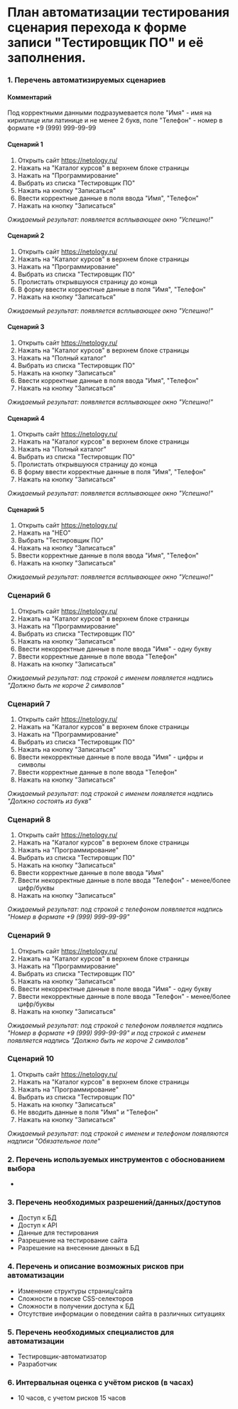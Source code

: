 # План автоматизации тестирования сценария перехода к форме записи "Тестировщик ПО" и её заполнения.

### 1. Перечень автоматизируемых сценариев

#### Комментарий
Под корректными данными подразумевается поле "Имя" - имя на кириллице или латинице и не менее 2 букв, поле "Телефон" - номер в формате +9 (999) 999-99-99

#### Сценарий 1
1. Открыть сайт https://netology.ru/
2. Нажать на "Каталог курсов" в верхнем блоке страницы
3. Нажать на "Программирование" 
4. Выбрать из списка "Тестировщик ПО" 
5. Нажать на кнопку "Записаться"
6. Ввести корректные данные в поля ввода "Имя", "Телефон"
7. Нажать на кнопку "Записаться"

*Ожидаемый результат: появляется всплывающее окно "Успешно!"*

#### Сценарий 2
1. Открыть сайт https://netology.ru/
2. Нажать на "Каталог курсов" в верхнем блоке страницы
3. Нажать на "Программирование" 
4. Выбрать из списка "Тестировщик ПО" 
5. Пролистать открывшуюся страницу до конца 
6. В форму ввести корректные данные в поля "Имя", "Телефон"
7. Нажать на кнопку "Записаться"

*Ожидаемый результат: появляется всплывающее окно "Успешно!"*

#### Сценарий 3
1. Открыть сайт https://netology.ru/
2. Нажать на "Каталог курсов" в верхнем блоке страницы
3. Нажать на "Полный каталог" 
4. Выбрать из списка "Тестировщик ПО" 
5. Нажать на кнопку "Записаться"
6. Ввести корректные данные в поля ввода "Имя", "Телефон"
7. Нажать на кнопку "Записаться"

*Ожидаемый результат: появляется всплывающее окно "Успешно!"*

#### Сценарий 4
1. Открыть сайт https://netology.ru/
2. Нажать на "Каталог курсов" в верхнем блоке страницы
3. Нажать на "Полный каталог" 
4. Выбрать из списка "Тестировщик ПО" 
5. Пролистать открывшуюся страницу до конца 
6. В форму ввести корректные данные в поля "Имя", "Телефон"
7. Нажать на кнопку "Записаться"

*Ожидаемый результат: появляется всплывающее окно "Успешно!"*

#### Сценарий 5
1. Открыть сайт https://netology.ru/
2. Нажать на "НЕО"
3. Выбрать "Тестировщик ПО"
4. Нажать на кнопку "Записаться"
5. Ввести корректные данные в поля ввода "Имя", "Телефон"
6. Нажать на кнопку "Записаться"

*Ожидаемый результат: появляется всплывающее окно "Успешно!"*

### Сценарий 6
1. Открыть сайт https://netology.ru/
2. Нажать на "Каталог курсов" в верхнем блоке страницы
3. Нажать на "Программирование" 
4. Выбрать из списка "Тестировщик ПО" 
5. Нажать на кнопку "Записаться"
6. Ввести некорректные данные в поле ввода "Имя" - одну букву
7. Ввести корректные данные в поле ввода "Телефон"
8. Нажать на кнопку "Записаться"

*Ожидаемый результат: под строкой с именем появляется надпись "Должно быть не короче 2 символов"*

### Сценарий 7
1. Открыть сайт https://netology.ru/
2. Нажать на "Каталог курсов" в верхнем блоке страницы
3. Нажать на "Программирование" 
4. Выбрать из списка "Тестировщик ПО" 
5. Нажать на кнопку "Записаться"
6. Ввести некорректные данные в поле ввода "Имя" - цифры и символы
7. Ввести корректные данные в поле ввода "Телефон"
8. Нажать на кнопку "Записаться"

*Ожидаемый результат: под строкой с именем появляется надпись "Должно состоять из букв"*

### Сценарий 8
1. Открыть сайт https://netology.ru/
2. Нажать на "Каталог курсов" в верхнем блоке страницы
3. Нажать на "Программирование" 
4. Выбрать из списка "Тестировщик ПО" 
5. Нажать на кнопку "Записаться"
6. Ввести корректные данные в поле ввода "Имя"
7. Ввести некорректные данные в поле ввода "Телефон" - менее/более цифр/буквы
8. Нажать на кнопку "Записаться"

*Ожидаемый результат: под строкой с телефоном появляется надпись "Номер в формате +9 (999) 999-99-99"*

### Сценарий 9
1. Открыть сайт https://netology.ru/
2. Нажать на "Каталог курсов" в верхнем блоке страницы
3. Нажать на "Программирование" 
4. Выбрать из списка "Тестировщик ПО" 
5. Нажать на кнопку "Записаться"
6. Ввести некорректные данные в поле ввода "Имя" - одну букву
7. Ввести некорректные данные в поле ввода "Телефон" - менее/более цифр/буквы
8. Нажать на кнопку "Записаться"

*Ожидаемый результат: под строкой с телефоном появляется надпись "Номер в формате +9 (999) 999-99-99" и под строкой с именем появляется надпись "Должно быть не короче 2 символов"*

### Сценарий 10
1. Открыть сайт https://netology.ru/
2. Нажать на "Каталог курсов" в верхнем блоке страницы
3. Нажать на "Программирование" 
4. Выбрать из списка "Тестировщик ПО" 
5. Нажать на кнопку "Записаться"
6. Не вводить данные в поля "Имя" и "Телефон"
8. Нажать на кнопку "Записаться"

*Ожидаемый результат: под строкой с именем и телефоном появляются надписи "Обязательное поле"*

### 2. Перечень используемых инструментов с обоснованием выбора

*

### 3. Перечень необходимых разрешений/данных/доступов

* Доступ к БД
* Доступ к API
* Данные для тестирования
* Разрешение на тестирование сайта
* Разрешение на внесенние данных в БД

### 4. Перечень и описание возможных рисков при автоматизации

* Изменение структуры страниц/сайта
* Сложности в поиске CSS-селекторов
* Сложности в получении доступа к БД
* Отсутствие информации о поведении сайта в различных ситуациях

### 5. Перечень необходимых специалистов для автоматизации

* Тестировщик-автоматизатор
* Разработчик

### 6. Интервальная оценка с учётом рисков (в часах)

* 10 часов, с учетом рисков 15 часов
